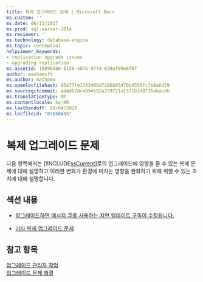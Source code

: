 ```yaml
---
title: 복제 업그레이드 문제 | Microsoft Docs
ms.custom: ''
ms.date: 06/13/2017
ms.prod: sql-server-2014
ms.reviewer: ''
ms.technology: database-engine
ms.topic: conceptual
helpviewer_keywords:
- replication upgrade issues
- upgrading replication
ms.assetid: 18898388-5158-407b-9774-639af99e8f07
author: mashamsft
ms.author: mathoma
ms.openlocfilehash: 95e77fe1743406d7206b05470b4559fcfb0a6d59
ms.sourcegitcommit: ad4d92dce894592a259721a1571b1d8736abacdb
ms.translationtype: MT
ms.contentlocale: ko-KR
ms.lasthandoff: 08/04/2020
ms.locfileid: "87650455"
---
```

# <a name="replication-upgrade-issues"></a>복제 업그레이드 문제
  다음 항목에서는 [!INCLUDE[ssCurrent](../../includes/sscurrent-md.md)]로의 업그레이드에 영향을 줄 수 있는 복제 문제에 대해 설명하고 이러한 변화가 환경에 미치는 영향을 완화하기 위해 취할 수 있는 조치에 대해 설명합니다.  
  
## <a name="in-this-section"></a>섹션 내용  
  
-   [업그레이드하면 메시지 큐를 사용하는 지연 업데이트 구독이 수정됩니다.](../../../2014/sql-server/install/upgrading-will-modify-queued-updating-subscriptions-that-use-message-queuing.md)  
  
-   [기타 복제 업그레이드 문제](../../../2014/sql-server/install/other-replication-upgrade-issues.md)  
  
## <a name="see-also"></a>참고 항목  
 [업그레이드 관리자 작업](../../../2014/sql-server/install/working-with-upgrade-advisor.md)   
 [업그레이드 문제 해결](../../../2014/sql-server/install/resolving-upgrade-issues.md)  
  
  
